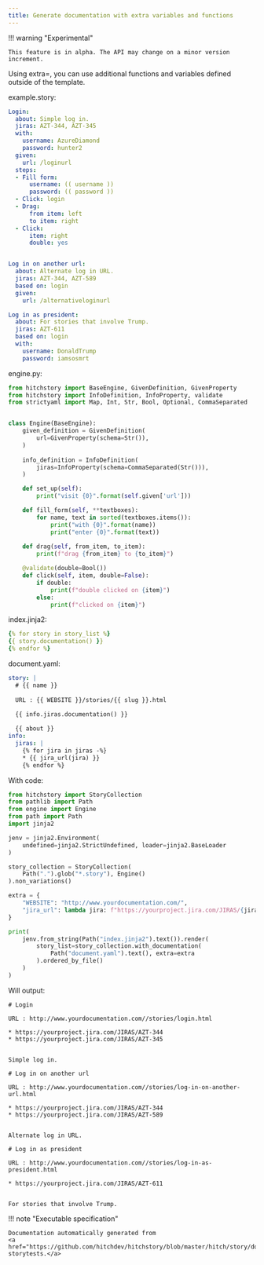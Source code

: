 ```yaml
---
title: Generate documentation with extra variables and functions
---
```



!!! warning "Experimental"

    This feature is in alpha. The API may change on a minor version increment.




Using extra=, you can use additional functions and variables
defined outside of the template.




example.story:

```yaml
Login:
  about: Simple log in.
  jiras: AZT-344, AZT-345
  with:
    username: AzureDiamond
    password: hunter2
  given:
    url: /loginurl
  steps:
  - Fill form:
      username: (( username ))
      password: (( password ))
  - Click: login
  - Drag:
      from item: left
      to item: right
  - Click:
      item: right
      double: yes


Log in on another url:
  about: Alternate log in URL.
  jiras: AZT-344, AZT-589
  based on: login
  given:
    url: /alternativeloginurl

Log in as president:
  about: For stories that involve Trump.
  jiras: AZT-611
  based on: login
  with:
    username: DonaldTrump
    password: iamsosmrt
```
engine.py:

```python
from hitchstory import BaseEngine, GivenDefinition, GivenProperty
from hitchstory import InfoDefinition, InfoProperty, validate
from strictyaml import Map, Int, Str, Bool, Optional, CommaSeparated


class Engine(BaseEngine):
    given_definition = GivenDefinition(
        url=GivenProperty(schema=Str()),
    )
    
    info_definition = InfoDefinition(
        jiras=InfoProperty(schema=CommaSeparated(Str())),
    )

    def set_up(self):
        print("visit {0}".format(self.given['url']))

    def fill_form(self, **textboxes):
        for name, text in sorted(textboxes.items()):
            print("with {0}".format(name))
            print("enter {0}".format(text))
      
    def drag(self, from_item, to_item):
        print(f"drag {from_item} to {to_item}")

    @validate(double=Bool())
    def click(self, item, double=False):
        if double:
            print(f"double clicked on {item}")
        else:
            print(f"clicked on {item}")
```
index.jinja2:

```yaml
{% for story in story_list %}
{{ story.documentation() }}
{% endfor %}
```
document.yaml:

```yaml
story: |
  # {{ name }}
  
  URL : {{ WEBSITE }}/stories/{{ slug }}.html
  
  {{ info.jiras.documentation() }}

  {{ about }}
info:
  jiras: |
    {% for jira in jiras -%}
    * {{ jira_url(jira) }}
    {% endfor %}
```

With code:

```python
from hitchstory import StoryCollection
from pathlib import Path
from engine import Engine
from path import Path
import jinja2

jenv = jinja2.Environment(
    undefined=jinja2.StrictUndefined, loader=jinja2.BaseLoader
)

story_collection = StoryCollection(
    Path(".").glob("*.story"), Engine()
).non_variations()

```






```python
extra = {
    "WEBSITE": "http://www.yourdocumentation.com/",
    "jira_url": lambda jira: f"https://yourproject.jira.com/JIRAS/{jira}",
}

print(
    jenv.from_string(Path("index.jinja2").text()).render(
        story_list=story_collection.with_documentation(
            Path("document.yaml").text(), extra=extra
        ).ordered_by_file()
    )
)

```

Will output:
```
# Login

URL : http://www.yourdocumentation.com//stories/login.html

* https://yourproject.jira.com/JIRAS/AZT-344
* https://yourproject.jira.com/JIRAS/AZT-345


Simple log in.

# Log in on another url

URL : http://www.yourdocumentation.com//stories/log-in-on-another-url.html

* https://yourproject.jira.com/JIRAS/AZT-344
* https://yourproject.jira.com/JIRAS/AZT-589


Alternate log in URL.

# Log in as president

URL : http://www.yourdocumentation.com//stories/log-in-as-president.html

* https://yourproject.jira.com/JIRAS/AZT-611


For stories that involve Trump.
```









!!! note "Executable specification"

    Documentation automatically generated from 
    <a href="https://github.com/hitchdev/hitchstory/blob/master/hitch/story/documentation.story">documentation.story
    storytests.</a>

